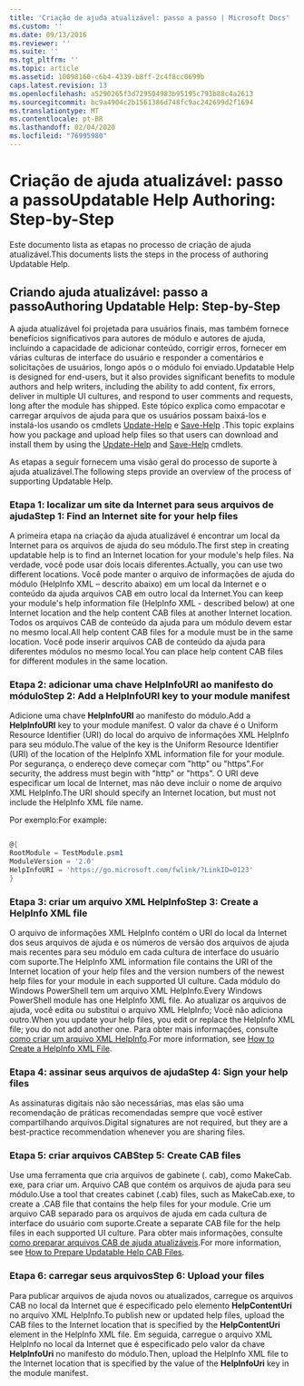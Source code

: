 ```yaml
---
title: 'Criação de ajuda atualizável: passo a passo | Microsoft Docs'
ms.custom: ''
ms.date: 09/13/2016
ms.reviewer: ''
ms.suite: ''
ms.tgt_pltfrm: ''
ms.topic: article
ms.assetid: 10098160-c6b4-4339-b8ff-2c4f8cc0699b
caps.latest.revision: 13
ms.openlocfilehash: a5290265f3d729504983b95195c793b88c4a2613
ms.sourcegitcommit: bc9a4904c2b1561386d748fc9ac242699d2f1694
ms.translationtype: MT
ms.contentlocale: pt-BR
ms.lasthandoff: 02/04/2020
ms.locfileid: "76995980"
---
```

# <a name="updatable-help-authoring-step-by-step"></a><span data-ttu-id="7b483-102">Criação de ajuda atualizável: passo a passo</span><span class="sxs-lookup"><span data-stu-id="7b483-102">Updatable Help Authoring: Step-by-Step</span></span>

<span data-ttu-id="7b483-103">Este documento lista as etapas no processo de criação de ajuda atualizável.</span><span class="sxs-lookup"><span data-stu-id="7b483-103">This documents lists the steps in the process of authoring Updatable Help.</span></span>

## <a name="authoring-updatable-help-step-by-step"></a><span data-ttu-id="7b483-104">Criando ajuda atualizável: passo a passo</span><span class="sxs-lookup"><span data-stu-id="7b483-104">Authoring Updatable Help: Step-by-Step</span></span>

<span data-ttu-id="7b483-105">A ajuda atualizável foi projetada para usuários finais, mas também fornece benefícios significativos para autores de módulo e autores de ajuda, incluindo a capacidade de adicionar conteúdo, corrigir erros, fornecer em várias culturas de interface do usuário e responder a comentários e solicitações de usuários, longo após o o módulo foi enviado.</span><span class="sxs-lookup"><span data-stu-id="7b483-105">Updatable Help is designed for end-users, but it also provides significant benefits to module authors and help writers, including the ability to add content, fix errors, deliver in multiple UI cultures, and respond to user comments and requests, long after the module has shipped.</span></span> <span data-ttu-id="7b483-106">Este tópico explica como empacotar e carregar arquivos de ajuda para que os usuários possam baixá-los e instalá-los usando os cmdlets [Update-Help](/powershell/module/Microsoft.PowerShell.Core/Update-Help) e [Save-Help](/powershell/module/Microsoft.PowerShell.Core/Save-Help) .</span><span class="sxs-lookup"><span data-stu-id="7b483-106">This topic explains how you package and upload help files so that users can download and install them by using the [Update-Help](/powershell/module/Microsoft.PowerShell.Core/Update-Help) and [Save-Help](/powershell/module/Microsoft.PowerShell.Core/Save-Help) cmdlets.</span></span>

<span data-ttu-id="7b483-107">As etapas a seguir fornecem uma visão geral do processo de suporte à ajuda atualizável.</span><span class="sxs-lookup"><span data-stu-id="7b483-107">The following steps provide an overview of the process of supporting Updatable Help.</span></span>

### <a name="step-1-find-an-internet-site-for-your-help-files"></a><span data-ttu-id="7b483-108">Etapa 1: localizar um site da Internet para seus arquivos de ajuda</span><span class="sxs-lookup"><span data-stu-id="7b483-108">Step 1: Find an Internet site for your help files</span></span>

<span data-ttu-id="7b483-109">A primeira etapa na criação da ajuda atualizável é encontrar um local da Internet para os arquivos de ajuda do seu módulo.</span><span class="sxs-lookup"><span data-stu-id="7b483-109">The first step in creating updatable help is to find an Internet location for your module's help files.</span></span> <span data-ttu-id="7b483-110">Na verdade, você pode usar dois locais diferentes.</span><span class="sxs-lookup"><span data-stu-id="7b483-110">Actually, you can use two different locations.</span></span> <span data-ttu-id="7b483-111">Você pode manter o arquivo de informações de ajuda do módulo (HelpInfo XML – descrito abaixo) em um local da Internet e o conteúdo da ajuda arquivos CAB em outro local da Internet.</span><span class="sxs-lookup"><span data-stu-id="7b483-111">You can keep your module's help information file (HelpInfo XML - described below) at one Internet location and the help content CAB files at another Internet location.</span></span> <span data-ttu-id="7b483-112">Todos os arquivos CAB de conteúdo da ajuda para um módulo devem estar no mesmo local.</span><span class="sxs-lookup"><span data-stu-id="7b483-112">All help content CAB files for a module must be in the same location.</span></span> <span data-ttu-id="7b483-113">Você pode inserir arquivos CAB de conteúdo da ajuda para diferentes módulos no mesmo local.</span><span class="sxs-lookup"><span data-stu-id="7b483-113">You can place help content CAB files for different modules in the same location.</span></span>

### <a name="step-2-add-a-helpinfouri-key-to-your-module-manifest"></a><span data-ttu-id="7b483-114">Etapa 2: adicionar uma chave HelpInfoURI ao manifesto do módulo</span><span class="sxs-lookup"><span data-stu-id="7b483-114">Step 2: Add a HelpInfoURI key to your module manifest</span></span>

<span data-ttu-id="7b483-115">Adicione uma chave **HelpInfoURI** ao manifesto do módulo.</span><span class="sxs-lookup"><span data-stu-id="7b483-115">Add a **HelpInfoURI** key to your module manifest.</span></span> <span data-ttu-id="7b483-116">O valor da chave é o Uniform Resource Identifier (URI) do local do arquivo de informações XML HelpInfo para seu módulo.</span><span class="sxs-lookup"><span data-stu-id="7b483-116">The value of the key is the Uniform Resource Identifier (URI) of the location of the HelpInfo XML information file for your module.</span></span> <span data-ttu-id="7b483-117">Por segurança, o endereço deve começar com "http" ou "https".</span><span class="sxs-lookup"><span data-stu-id="7b483-117">For security, the address must begin with "http" or "https".</span></span> <span data-ttu-id="7b483-118">O URI deve especificar um local de Internet, mas não deve incluir o nome de arquivo XML HelpInfo.</span><span class="sxs-lookup"><span data-stu-id="7b483-118">The URI should specify an Internet location, but must not include the HelpInfo XML file name.</span></span>

<span data-ttu-id="7b483-119">Por exemplo:</span><span class="sxs-lookup"><span data-stu-id="7b483-119">For example:</span></span>

```powershell

@{
RootModule = TestModule.psm1
ModuleVersion = '2.0'
HelpInfoURI = 'https://go.microsoft.com/fwlink/?LinkID=0123'
}
```

### <a name="step-3-create-a-helpinfo-xml-file"></a><span data-ttu-id="7b483-120">Etapa 3: criar um arquivo XML HelpInfo</span><span class="sxs-lookup"><span data-stu-id="7b483-120">Step 3: Create a HelpInfo XML file</span></span>

<span data-ttu-id="7b483-121">O arquivo de informações XML HelpInfo contém o URI do local da Internet dos seus arquivos de ajuda e os números de versão dos arquivos de ajuda mais recentes para seu módulo em cada cultura de interface do usuário com suporte.</span><span class="sxs-lookup"><span data-stu-id="7b483-121">The HelpInfo XML information file contains the URI of the Internet location of your help files and the version numbers of the newest help files for your module in each supported UI culture.</span></span> <span data-ttu-id="7b483-122">Cada módulo do Windows PowerShell tem um arquivo XML HelpInfo.</span><span class="sxs-lookup"><span data-stu-id="7b483-122">Every Windows PowerShell module has one HelpInfo XML file.</span></span> <span data-ttu-id="7b483-123">Ao atualizar os arquivos de ajuda, você edita ou substitui o arquivo XML HelpInfo; Você não adiciona outro.</span><span class="sxs-lookup"><span data-stu-id="7b483-123">When you update your help files, you edit or replace the HelpInfo XML file; you do not add another one.</span></span> <span data-ttu-id="7b483-124">Para obter mais informações, consulte [como criar um arquivo XML HelpInfo](./how-to-create-a-helpinfo-xml-file.md).</span><span class="sxs-lookup"><span data-stu-id="7b483-124">For more information, see [How to Create a HelpInfo XML File](./how-to-create-a-helpinfo-xml-file.md).</span></span>

### <a name="step-4-sign-your-help-files"></a><span data-ttu-id="7b483-125">Etapa 4: assinar seus arquivos de ajuda</span><span class="sxs-lookup"><span data-stu-id="7b483-125">Step 4: Sign your help files</span></span>

<span data-ttu-id="7b483-126">As assinaturas digitais não são necessárias, mas elas são uma recomendação de práticas recomendadas sempre que você estiver compartilhando arquivos.</span><span class="sxs-lookup"><span data-stu-id="7b483-126">Digital signatures are not required, but they are a best-practice recommendation whenever you are sharing files.</span></span>

### <a name="step-5-create-cab-files"></a><span data-ttu-id="7b483-127">Etapa 5: criar arquivos CAB</span><span class="sxs-lookup"><span data-stu-id="7b483-127">Step 5: Create CAB files</span></span>

<span data-ttu-id="7b483-128">Use uma ferramenta que cria arquivos de gabinete (. cab), como MakeCab. exe, para criar um. Arquivo CAB que contém os arquivos de ajuda para seu módulo.</span><span class="sxs-lookup"><span data-stu-id="7b483-128">Use a tool that creates cabinet (.cab) files, such as MakeCab.exe, to create a .CAB file that contains the help files for your module.</span></span> <span data-ttu-id="7b483-129">Crie um arquivo CAB separado para os arquivos de ajuda em cada cultura de interface do usuário com suporte.</span><span class="sxs-lookup"><span data-stu-id="7b483-129">Create a separate CAB file for the help files in each supported UI culture.</span></span> <span data-ttu-id="7b483-130">Para obter mais informações, consulte [como preparar arquivos CAB de ajuda atualizáveis](./how-to-prepare-updatable-help-cab-files.md).</span><span class="sxs-lookup"><span data-stu-id="7b483-130">For more information, see [How to Prepare Updatable Help CAB Files](./how-to-prepare-updatable-help-cab-files.md).</span></span>

### <a name="step-6-upload-your-files"></a><span data-ttu-id="7b483-131">Etapa 6: carregar seus arquivos</span><span class="sxs-lookup"><span data-stu-id="7b483-131">Step 6: Upload your files</span></span>

<span data-ttu-id="7b483-132">Para publicar arquivos de ajuda novos ou atualizados, carregue os arquivos CAB no local da Internet que é especificado pelo elemento **HelpContentUri** no arquivo XML HelpInfo.</span><span class="sxs-lookup"><span data-stu-id="7b483-132">To publish new or updated help files, upload the CAB files to the Internet location that is specified by the **HelpContentUri** element in the HelpInfo XML file.</span></span> <span data-ttu-id="7b483-133">Em seguida, carregue o arquivo XML HelpInfo no local da Internet que é especificado pelo valor da chave **HelpInfoUri** no manifesto do módulo.</span><span class="sxs-lookup"><span data-stu-id="7b483-133">Then, upload the HelpInfo XML file to the Internet location that is specified by the value of the **HelpInfoUri** key in the module manifest.</span></span>

